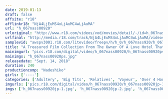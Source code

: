 ```yaml
---
date: 2019-01-13
draft: false
affsite: "r18"
afflinkr18: "NjA4LjEuMS4xLjAuMC4wLjAuMA"
url: "h_067nass00920"
urloriginal: "http://www.r18.com/videos/vod/movies/detail/-/id=h_067nass00920"
urlfinal: "http://media.r18.com/track/NjA4LjEuMS4xLjAuMC4wLjAuMA/videos/vod/movies/detail/-/id=h_067nass00920"
samplevid: "awspv3001.r18.com/litevideo/freepv/h/h_0/h_067nass920/h_067nass920_dmb_w.mp4"
title: "A Treasured Film Collection From The Owner Of A Love Hotel That Went Out Of Business Peeping Videos Of The Cummings And Goings Of Men And Women Filmed From Hidden Cameras Installed In The Ceilings And Walls And One Way Mirrors 4 Hours/17 Couples"
mainimgurl: "pics.r18.com/digital/video/h_067nass00920/h_067nass00920ps.jpg"
mainimgs: "h_067nass00920ps.jpg"
releasedate: "Sept. 14, 2018"
duration: 240
productioncomp: "Nadeshiko"
girls: ['----']
categories: ['Adultery', 'Big Tits', 'Relatives', 'Voyeur', 'Over 4 Hours', 'Hi-Def']
imgurls: ['pics.r18.com/digital/video/h_067nass00920/h_067nass00920jp-1.jpg', 'pics.r18.com/digital/video/h_067nass00920/h_067nass00920jp-2.jpg', 'pics.r18.com/digital/video/h_067nass00920/h_067nass00920jp-3.jpg', 'pics.r18.com/digital/video/h_067nass00920/h_067nass00920jp-4.jpg', 'pics.r18.com/digital/video/h_067nass00920/h_067nass00920jp-5.jpg', 'pics.r18.com/digital/video/h_067nass00920/h_067nass00920jp-6.jpg', 'pics.r18.com/digital/video/h_067nass00920/h_067nass00920jp-7.jpg', 'pics.r18.com/digital/video/h_067nass00920/h_067nass00920jp-8.jpg', 'pics.r18.com/digital/video/h_067nass00920/h_067nass00920jp-9.jpg', 'pics.r18.com/digital/video/h_067nass00920/h_067nass00920jp-10.jpg', 'pics.r18.com/digital/video/h_067nass00920/h_067nass00920jp-11.jpg', 'pics.r18.com/digital/video/h_067nass00920/h_067nass00920jp-12.jpg', 'pics.r18.com/digital/video/h_067nass00920/h_067nass00920jp-13.jpg', 'pics.r18.com/digital/video/h_067nass00920/h_067nass00920jp-14.jpg', 'pics.r18.com/digital/video/h_067nass00920/h_067nass00920jp-15.jpg', 'pics.r18.com/digital/video/h_067nass00920/h_067nass00920jp-16.jpg', 'pics.r18.com/digital/video/h_067nass00920/h_067nass00920jp-17.jpg', 'pics.r18.com/digital/video/h_067nass00920/h_067nass00920jp-18.jpg', 'pics.r18.com/digital/video/h_067nass00920/h_067nass00920jp-19.jpg', 'pics.r18.com/digital/video/h_067nass00920/h_067nass00920jp-20.jpg']
imgs: ['h_067nass00920jp-1.jpg', 'h_067nass00920jp-2.jpg', 'h_067nass00920jp-3.jpg', 'h_067nass00920jp-4.jpg', 'h_067nass00920jp-5.jpg', 'h_067nass00920jp-6.jpg', 'h_067nass00920jp-7.jpg', 'h_067nass00920jp-8.jpg', 'h_067nass00920jp-9.jpg', 'h_067nass00920jp-10.jpg', 'h_067nass00920jp-11.jpg', 'h_067nass00920jp-12.jpg', 'h_067nass00920jp-13.jpg', 'h_067nass00920jp-14.jpg', 'h_067nass00920jp-15.jpg', 'h_067nass00920jp-16.jpg', 'h_067nass00920jp-17.jpg', 'h_067nass00920jp-18.jpg', 'h_067nass00920jp-19.jpg', 'h_067nass00920jp-20.jpg']
---
```

